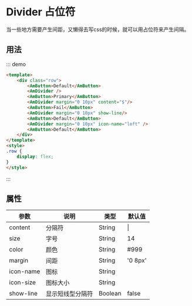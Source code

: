 # Divider 占位符
当一些地方需要产生间距，又懒得去写css的时候，就可以用占位符来产生间隔。

## 用法

::: demo
``` html
<template>
    <div class="row">
        <AmButton>Default</AmButton>
        <AmDivider />
        <AmButton>Primary</AmButton>
        <AmDivider margin="0 10px" content="$"/>
        <AmButton>Fail</AmButton>
        <AmDivider margin="0 10px" show-line/>
        <AmButton>Default</AmButton>
        <AmDivider margin="0 10px" icon-name="left" />
        <AmButton>Default</AmButton>
    </div>
</template>
<style>
.row {
    display: flex;
}
</style>
```
:::

## 属性

| 参数       | 说明        | 类型       | 默认值         |
|---------- |------------ |---------- |-------------  |
| content   | 分隔符       | String   | \|              |
| size      | 字号         | String      | 14 |
| color      | 颜色         | String      | #999 |
| margin      | 间距         | String      | '0 8px' |
| icon-name      | 图标         | String      |  |
| icon-size      | 图标大小         | String      |  |
| show-line      | 显示短线型分隔符    | Boolean      | false |


